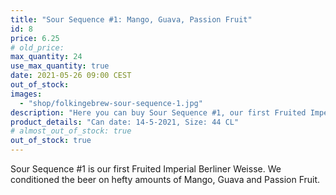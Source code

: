```yaml
---
title: "Sour Sequence #1: Mango, Guava, Passion Fruit"
id: 8
price: 6.25
# old_price:
max_quantity: 24
use_max_quantity: true
date: 2021-05-26 09:00 CEST
out_of_stock:
images:
  - "shop/folkingebrew-sour-sequence-1.jpg"
description: "Here you can buy Sour Sequence #1, our first Fruited Imperial Berliner Weisse. We conditioned the beer on hefty amounts of Mango, Guava and Passion Fruit."
product_details: "Can date: 14-5-2021, Size: 44 CL"
# almost_out_of_stock: true
out_of_stock: true
---
```


Sour Sequence #1 is our first Fruited Imperial Berliner Weisse. We conditioned the beer on hefty amounts of Mango, Guava and Passion Fruit.
